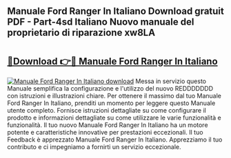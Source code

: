 ## Manuale Ford Ranger In Italiano Download gratuit PDF - Part-4sd Italiano Nuovo manuale del proprietario di riparazione xw8LA

# <h2><a href="http://df94ygb.blite.top/?on=Manuale+Ford+Ranger+In+Italiano">🔗Download 👉🔴 Manuale Ford Ranger In Italiano</a></h2>

[![Manuale Ford Ranger In Italiano download](https://i.imgur.com/lujVjoI.png)](http://df94ygb.blite.top/?on=Manuale+Ford+Ranger+In+Italiano)
Messa in servizio questo Manuale semplifica la configurazione e l'utilizzo del nuovo REDDDDDDD con istruzioni e illustrazioni chiare. Per ottenere il massimo dal tuo Manuale Ford Ranger In Italiano, prenditi un momento per leggere questo Manuale utente completo. Fornisce istruzioni dettagliate su come configurare il prodotto e informazioni dettagliate su come utilizzare le varie funzionalità e funzionalità. Il tuo nuovo Manuale Ford Ranger In Italiano ha un motore potente e caratteristiche innovative per prestazioni eccezionali. Il tuo Feedback è apprezzato Manuale Ford Ranger In Italiano. Apprezziamo il tuo contributo e ci impegniamo a fornirti un servizio eccezionale.
